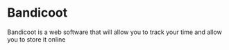 # Bandicoot

Bandicoot is a web software that will allow you to track your time and allow you to store it online

